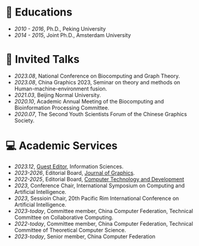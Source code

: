 # 📖 Educations
- *2010 - 2016*, Ph.D., Peking University 
- *2014 - 2015*, Joint Ph.D., Amsterdam University


# 💬 Invited Talks
- *2023.08*, National Conference on Biocomputing and Graph Theory.
- *2023.08*, China Graphics 2023, Seminar on theory and methods on Human-machine-environment fusion.
- *2021.03*, Beijing Normal University.
- *2020.10*, Academic Annual Meeting of the Biocomputing and Bioinformation Processing Committee.
- *2020.07*, The Second Youth Scientists Forum of the Chinese Graphics Society.
 

# 💻 Academic Services
- *2023.12*, [Guest Editor](https://www.sciencedirect.com/journal/information-sciences/about/call-for-papers#combining-machine-learning-and-metaheuristics-for-optimizing-complex-intelligent-systems), Information Sciences.
- *2023-2026*, Editorial Board, [Journal of Graphics](http://www.txxb.com.cn/EN/column/column1.shtml).
- *2022-2025*, Editorial Board, [Computer Technology and Development](http://www.xactad.net/)
- *2023*, Conference Chair, International Symposium on Computing and Artificial Intelligence.
- *2023*, Sessioin Chair, 20th Pacific Rim International Conference on Artificial Intelligence.
- *2023-today*, Committee member, China Computer Federation, Technical Committee on Collaborative Computing.
- *2022-today*, Committee member, China Computer Federation, Technical Committee of Theoretical Computer Science.
- *2023-today*, Senior member, China Computer Federation
  
